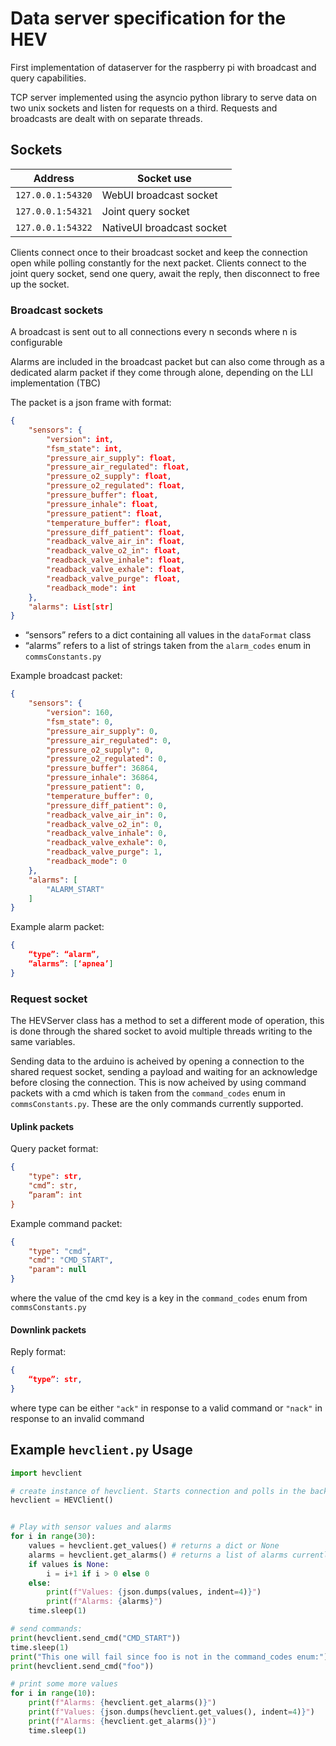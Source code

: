 # Data server specification for the HEV

First implementation of dataserver for the raspberry pi with broadcast and query capabilities.

TCP server implemented using the asyncio python library to serve data on two unix sockets and listen for requests on a third. Requests and broadcasts are dealt with on separate threads.

## Sockets

| Address           | Socket use                | 
| ----------------- | ------------------------- |
| `127.0.0.1:54320` | WebUI broadcast socket    |
| `127.0.0.1:54321` | Joint query socket        |
| `127.0.0.1:54322` | NativeUI broadcast socket |


Clients connect once to their broadcast socket and keep the connection open while polling constantly for the next packet.
Clients connect to the joint query socket, send one query, await the reply, then disconnect to free up the socket.

### Broadcast sockets
A broadcast is sent out to all connections every n seconds where n is configurable

Alarms are included in the broadcast packet but can also come through as a dedicated alarm packet if they come through alone, depending on the LLI implementation (TBC)

The packet is a json frame with format:
```json
{
    "sensors": {
        "version": int,
        "fsm_state": int,
        "pressure_air_supply": float,
        "pressure_air_regulated": float,
        "pressure_o2_supply": float,
        "pressure_o2_regulated": float,
        "pressure_buffer": float,
        "pressure_inhale": float,
        "pressure_patient": float,
        "temperature_buffer": float,
        "pressure_diff_patient": float,
        "readback_valve_air_in": float,
        "readback_valve_o2_in": float,
        "readback_valve_inhale": float,
        "readback_valve_exhale": float,
        "readback_valve_purge": float,
        "readback_mode": int
    },
    "alarms": List[str]
}
```

- “sensors” refers to a dict containing all values in the `dataFormat` class
- “alarms” refers to a list of strings taken from the `alarm_codes` enum in `commsConstants.py`

Example broadcast packet:
```json
{
    "sensors": {
        "version": 160,
        "fsm_state": 0,
        "pressure_air_supply": 0,
        "pressure_air_regulated": 0,
        "pressure_o2_supply": 0,
        "pressure_o2_regulated": 0,
        "pressure_buffer": 36864,
        "pressure_inhale": 36864,
        "pressure_patient": 0,
        "temperature_buffer": 0,
        "pressure_diff_patient": 0,
        "readback_valve_air_in": 0,
        "readback_valve_o2_in": 0,
        "readback_valve_inhale": 0,
        "readback_valve_exhale": 0,
        "readback_valve_purge": 1,
        "readback_mode": 0
    },
    "alarms": [
        "ALARM_START"
    ]
}
```

Example alarm packet:
```json
{
    “type”: “alarm”,
    “alarms”: [‘apnea’]
}
```

### Request socket
The HEVServer class has a method to set a different mode of operation, this is done through the shared socket to avoid multiple threads writing to the same variables.

Sending data to the arduino is acheived by opening a connection to the shared request socket, sending a payload and waiting for an acknowledge before closing the connection. This is now acheived by using command packets with a cmd which is taken from the `command_codes` enum in `commsConstants.py`. These are the only commands currently supported.

#### Uplink packets
Query packet format:
```json
{
    "type": str,
    "cmd”: str,
    “param”: int
}
```

Example command packet:
```json
{
    "type": "cmd",
    "cmd": "CMD_START",
    "param": null
}
```
where the value of the cmd key is a key in the `command_codes` enum from `commsConstants.py`

#### Downlink packets
Reply format:
```json
{
    “type”: str,
}
```
where type can be either `"ack"` in response to a valid command or `"nack"` in response to an invalid command


## Example `hevclient.py` Usage

```python
import hevclient

# create instance of hevclient. Starts connection and polls in the background
hevclient = HEVClient()


# Play with sensor values and alarms
for i in range(30):
    values = hevclient.get_values() # returns a dict or None
    alarms = hevclient.get_alarms() # returns a list of alarms currently ongoing
    if values is None:
        i = i+1 if i > 0 else 0
    else:
        print(f"Values: {json.dumps(values, indent=4)}")
        print(f"Alarms: {alarms}")
    time.sleep(1)

# send commands:
print(hevclient.send_cmd("CMD_START"))
time.sleep(1)
print("This one will fail since foo is not in the command_codes enum:")
print(hevclient.send_cmd("foo"))

# print some more values
for i in range(10):
    print(f"Alarms: {hevclient.get_alarms()}")
    print(f"Values: {json.dumps(hevclient.get_values(), indent=4)}")
    print(f"Alarms: {hevclient.get_alarms()}")
    time.sleep(1)
```